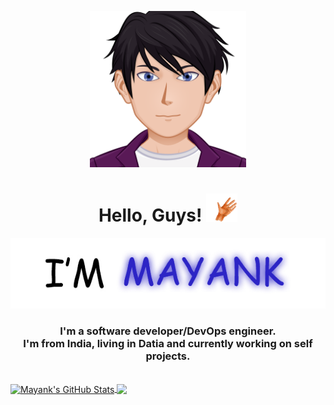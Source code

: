 <p align='center'>
  <a href="https://mayankfawkes.xyz">
    <img src="https://github.com/MayankFawkes/MayankFawkes/raw/master/pic.png" alt="mayank" width="250" height="250">
  </a>
</p>

<h1 align='center'>
  Hello, Guys! <img src="https://github.com/MayankFawkes/MayankFawkes/raw/master/wave.gif" width="50px">
</h1>

<p align='center'>
  <a href="https://mayankfawkes.xyz">
    <img src="https://github.com/MayankFawkes/MayankFawkes/raw/master/as1.jpg" alt="mayank">
  </a>
</p>

<h3 align='center'>
  I'm a software developer/DevOps engineer.</br>
I'm from India, living in Datia and currently working on self projects.
</h3></br>
<a href="https://github.com/MayankFawkes/MayankFawkes">
  <img align="center" src="https://github-readme-stats.vercel.app/api?username=MayankFawkes&show_icons=true&line_height=27&count_private=true&title_color=000000&text_color=000000&icon_color=000000&hide_border=true" alt="Mayank's GitHub Stats" />
</a>
<a href="https://github.com/MayankFawkes/MayankFawkes">
  <img align="center" src=https://github-readme-stats.vercel.app/api/top-langs/?username=MayankFawkes&layout=compact&card_width=250&hide_border=true" />
</a>

